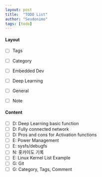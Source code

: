 ```yaml
---
layout: post
title:  "TODO List"
author: "Seudonimo"
tags: [todo]
---
```




#### Layout
  - [ ] Tags
  - [ ] Category
  - [ ] Embedded Dev
  - [ ] Deep Learning
  - [ ] General
  - [ ] Note


#### Content

- [ ] D: Deep Learning basic function
- [ ] D: Fully connected network
- [ ] D: Pros and cons for Activation functions
- [ ] E: Power Management
- [ ] E: sysfs/debugfs
- [ ] N: 홋카이도 기록
- [ ] E: Linux Kernel List Example
- [ ] G: Git
- [ ] G: Category, Tags, Comment
